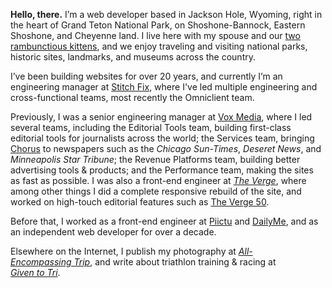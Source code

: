 **Hello, there.** I’m a web developer based in Jackson Hole, Wyoming, right in the heart of Grand Teton National Park, on Shoshone-Bannock, Eastern Shoshone, and Cheyenne land. I live here with my spouse and our [two rambunctious kittens][pb], and we enjoy traveling and visiting national parks, historic sites, landmarks, and museums across the country.

[pb]: https://bsky.app/profile/thepastrybrothers.com

I’ve been building websites for over 20 years, and currently I’m an engineering manager at [Stitch Fix][sf], where I've led multiple engineering and cross-functional teams, most recently the Omniclient team.

[sf]: https://www.stitchfix.com/

Previously, I was a senior engineering manager at [Vox Media][vm], where I led several teams, including the Editorial Tools team, building first-class editorial tools for journalists across the world; the Services team, bringing [Chorus][ch] to newspapers such as the _Chicago Sun-Times_, _Deseret News_, and _Minneapolis Star Tribune_; the Revenue Platforms team, building better advertising tools & products; and the Performance team, making the sites as fast as possible. I was also a front-end engineer at [_The Verge_][tv], where among other things I did a complete responsive rebuild of the site, and worked on high-touch editorial features such as [The Verge 50][v50].

[vm]: https://www.voxmedia.com
[ch]: https://getchorus.voxmedia.com/
[tv]: https://www.theverge.com/
[v50]: https://www.theverge.com/a/the-verge-50/

Before that, I worked as a front-end engineer at [Piictu][piictu] and [DailyMe][dm], and as an independent web developer for over a decade.

[piictu]: https://www.crunchbase.com/organization/piictu
[dm]: https://www.crunchbase.com/organization/dailyme

Elsewhere on the Internet, I publish my photography at [_All-Encompassing&nbsp;Trip_][aet], and write about triathlon training & racing at [_Given&nbsp;to&nbsp;Tri_][gtt].

[aet]: https://www.allencompassingtrip.com
[gtt]: https://www.giventotri.com
